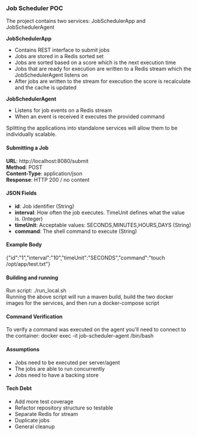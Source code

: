 ### Job Scheduler POC

The project contains two services: JobSchedulerApp and JobSchedulerAgent  

**JobSchedulerApp**  
- Contains REST interface to submit jobs
- Jobs are stored in a Redis sorted set
- Jobs are sorted based on a score which is the next execution time
- Jobs that are ready for execution are written to a Redis stream which the JobSchedulerAgent listens on
- After jobs are written to the stream for execution the score is recalculate and the cache is updated

**JobSchedulerAgent**
- Listens for job events on a Redis stream
- When an event is received it executes the provided command

Splitting the applications into standalone services will allow them to be individually scalable.  

#### Submitting a Job
**URL**: http://localhost:8080/submit  
**Method**: POST  
**Content-Type**: application/json  
**Response**: HTTP 200 / no content

#### JSON Fields
- **id**: Job identifier (String)
- **interval**: How often the job executes. TimeUnit defines what the value is. (Integer)
- **timeUnit**: Acceptable values: SECONDS,MINUTES,HOURS,DAYS (String)
- **command**: The shell command to execute (String)

#### Example Body
{"id":"1","interval":"10","timeUnit":"SECONDS","command":"touch /opt/app/test.txt"}  

#### Building and running
Run script: ./run_local.sh  
Running the above script will run a maven build, build the two docker images for the services, and then run a docker-compose script  

#### Command Verification
To verify a command was executed on the agent you'll need to connect to the container: docker exec -it job-scheduler-agent /bin/bash  

#### Assumptions
- Jobs need to be executed per server/agent
- The jobs are able to run concurrently
- Jobs need to have a backing store

#### Tech Debt
- Add more test coverage
- Refactor repository structure so testable
- Separate Redis for stream 
- Duplicate jobs
- General cleanup
